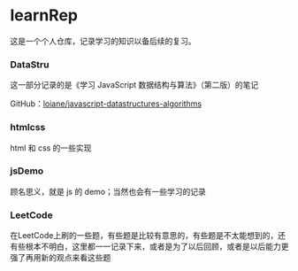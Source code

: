 # learnRep

这是一个个人仓库，记录学习的知识以备后续的复习。

### DataStru

这一部分记录的是《学习 JavaScript 数据结构与算法》（第二版）的笔记

GitHub：[loiane/javascript-datastructures-algorithms](https://github.com/loiane/javascript-datastructures-algorithms)

### htmlcss

html 和 css 的一些实现

### jsDemo

顾名思义，就是 js 的 demo；当然也会有一些学习的记录

### LeetCode

在LeetCode上刷的一些题，有些题是比较有意思的，有些题是不太能想到的，还有些根本不明白，这里都一一记录下来，或者是为了以后回顾，或者是以后能力更强了再用新的观点来看这些题
